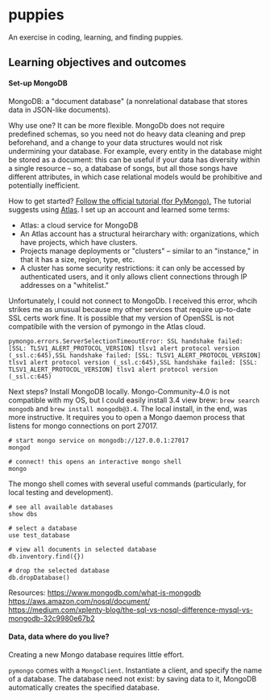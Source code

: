 # puppies

An exercise in coding, learning, and finding puppies.

## Learning objectives and outcomes

#### Set-up MongoDB

MongoDB: a "document database" (a nonrelational database that stores data in JSON-like documents). 

Why use one? It can be more flexible. MongoDb does not require predefined schemas, so you need not do heavy data cleaning and prep beforehand, and a change to your data structures would not risk undermining your database. For example, every entity in the database might be stored as a document: this can be useful if your data has diversity within a single resource – so, a database of songs, but all those songs have different attributes, in which case relational models would be prohibitive and potentially inefficient.

How to get started? [Follow the official tutorial (for PyMongo).](https://docs.mongodb.com/manual/tutorial/getting-started/) The tutorial suggests using [Atlas](https://docs.mongodb.com/manual/tutorial/atlas-free-tier-setup/#create-free-tier-manual). I set up an account and learned some terms:

* Atlas: a cloud service for MongoDB
* An Atlas account has a structural heirarchary with: organizations, which have projects, which have clusters.
* Projects manage deployments or "clusters" – similar to an "instance," in that it has a size, region, type, etc.
* A cluster has some security restrictions: it can only be accessed by authenticated users, and it only allows client connections through IP addresses on a "whitelist."

Unfortunately, I could not connect to MongoDb. I received this error, whcih strikes me as unusual because my other services that require up-to-date SSL certs work fine. It is possible that my version of OpenSSL is not compatibile with the version of pymongo in the Atlas cloud.

```
pymongo.errors.ServerSelectionTimeoutError: SSL handshake failed: [SSL: TLSV1_ALERT_PROTOCOL_VERSION] tlsv1 alert protocol version (_ssl.c:645),SSL handshake failed: [SSL: TLSV1_ALERT_PROTOCOL_VERSION] tlsv1 alert protocol version (_ssl.c:645),SSL handshake failed: [SSL: TLSV1_ALERT_PROTOCOL_VERSION] tlsv1 alert protocol version (_ssl.c:645)
```

Next steps? Install MongoDB locally. Mongo-Community-4.0 is not compatible with my OS, but I could easily install 3.4 view brew: `brew search mongodb` and `brew install mongodb@3.4`. The local install, in the end, was more instructive. It requires you to open a Mongo daemon process that listens for mongo connections on port 27017.

```
# start mongo service on mongodb://127.0.0.1:27017
mongod

# connect! this opens an interactive mongo shell
mongo
```

The mongo shell comes with several useful commands (particularly, for local testing and development).

```
# see all available databases
show dbs

# select a database
use test_database

# view all documents in selected database
db.inventory.find({})

# drop the selected database
db.dropDatabase()
```

Resources:
https://www.mongodb.com/what-is-mongodb
https://aws.amazon.com/nosql/document/  
https://medium.com/xplenty-blog/the-sql-vs-nosql-difference-mysql-vs-mongodb-32c9980e67b2

#### Data, data where do you live?

Creating a new Mongo database requires little effort. 

`pymongo` comes with a `MongoClient`. Instantiate a client, and specify the name of a database. The database need not exist: by saving data to it, MongoDB automatically creates the specified database.
